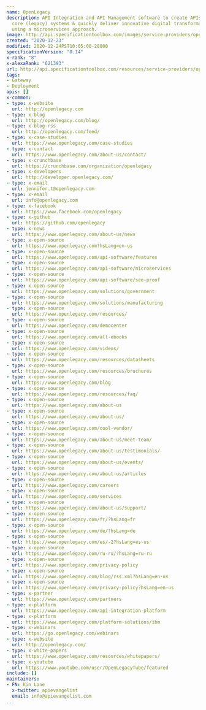 ```yaml
---
name: OpenLegacy
description: API Integration and API Management software to create APIs to leverage
  core (legacy) systems & quickly deliver innovative digital transformation projects
  using a microservices approach.
image: http://api.specificationtoolbox.com/images/service-providers/openlegacy.jpg
created: "2020-12-23"
modified: 2020-12-24PST10:05:00-28800
specificationVersion: "0.14"
x-rank: "8"
x-alexaRank: "621393"
url: http://api.specificationtoolbox.com/resources/service-providers/openlegacy/
tags:
- Gateway
- Deployment
apis: []
x-common:
- type: x-website
  url: http://openlegacy.com
- type: x-blog
  url: http://openlegacy.com/blog/
- type: x-blog-rss
  url: http://openlegacy.com/feed/
- type: x-case-studies
  url: https://www.openlegacy.com/case-studies
- type: x-contact
  url: https://www.openlegacy.com/about-us/contact/
- type: x-crunchbase
  url: https://crunchbase.com/organization/openlegacy
- type: x-developers
  url: http://developer.openlegacy.com/
- type: x-email
  url: jennifer.t@openlegacy.com
- type: x-email
  url: info@openlegacy.com
- type: x-facebook
  url: https://www.facebook.com/openlegacy
- type: x-github
  url: https://github.com/openlegacy
- type: x-news
  url: https://www.openlegacy.com/about-us/news
- type: x-open-source
  url: https://www.openlegacy.com?hsLang=en-us
- type: x-open-source
  url: https://www.openlegacy.com/api-software/features
- type: x-open-source
  url: https://www.openlegacy.com/api-software/microservices
- type: x-open-source
  url: https://www.openlegacy.com/api-software/see-proof
- type: x-open-source
  url: https://www.openlegacy.com/solutions/government
- type: x-open-source
  url: https://www.openlegacy.com/solutions/manufacturing
- type: x-open-source
  url: https://www.openlegacy.com/resources/
- type: x-open-source
  url: https://www.openlegacy.com/democenter
- type: x-open-source
  url: https://www.openlegacy.com/all-ebooks
- type: x-open-source
  url: https://www.openlegacy.com/videos/
- type: x-open-source
  url: https://www.openlegacy.com/resources/datasheets
- type: x-open-source
  url: https://www.openlegacy.com/resources/brochures
- type: x-open-source
  url: https://www.openlegacy.com/blog
- type: x-open-source
  url: https://www.openlegacy.com/resources/faq/
- type: x-open-source
  url: https://www.openlegacy.com/about-us
- type: x-open-source
  url: https://www.openlegacy.com/about-us/
- type: x-open-source
  url: https://www.openlegacy.com/cool-vendor/
- type: x-open-source
  url: https://www.openlegacy.com/about-us/meet-team/
- type: x-open-source
  url: https://www.openlegacy.com/about-us/testimonials/
- type: x-open-source
  url: https://www.openlegacy.com/about-us/events/
- type: x-open-source
  url: https://www.openlegacy.com/about-us/articles
- type: x-open-source
  url: https://www.openlegacy.com/careers
- type: x-open-source
  url: https://www.openlegacy.com/services
- type: x-open-source
  url: https://www.openlegacy.com/about-us/support/
- type: x-open-source
  url: https://www.openlegacy.com/fr/?hsLang=fr
- type: x-open-source
  url: https://www.openlegacy.com/de/?hsLang=de
- type: x-open-source
  url: https://www.openlegacy.com/es/-2?hsLang=es-us
- type: x-open-source
  url: https://www.openlegacy.com/ru-ru/?hsLang=ru-ru
- type: x-open-source
  url: https://www.openlegacy.com/privacy-policy
- type: x-open-source
  url: https://www.openlegacy.com/blog/rss.xml?hsLang=en-us
- type: x-open-source
  url: https://www.openlegacy.com/privacy-policy?hsLang=en-us
- type: x-partner
  url: https://www.openlegacy.com/partners
- type: x-platform
  url: https://www.openlegacy.com/api-integration-platform
- type: x-platform
  url: https://www.openlegacy.com/platform-solutions/ibm
- type: x-webinars
  url: https://go.openlegacy.com/webinars
- type: x-website
  url: http://openlegacy.com/
- type: x-white-papers
  url: https://www.openlegacy.com/resources/whitepapers/
- type: x-youtube
  url: https://www.youtube.com/user/OpenLegacyTube/featured
include: []
maintainers:
- FN: Kin Lane
  x-twitter: apievangelist
  email: info@apievangelist.com
...
```


